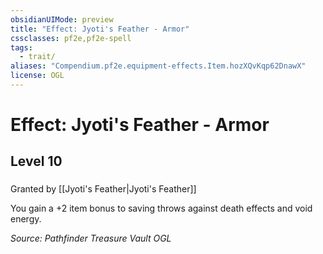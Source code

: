 ```yaml
---
obsidianUIMode: preview
title: "Effect: Jyoti's Feather - Armor"
cssclasses: pf2e,pf2e-spell
tags:
  - trait/
aliases: "Compendium.pf2e.equipment-effects.Item.hozXQvKqp62DnawX"
license: OGL
---
```

# Effect: Jyoti's Feather - Armor
## Level 10
### 






Granted by [[Jyoti's Feather|Jyoti's Feather]]

You gain a +2 item bonus to saving throws against death effects and void energy.

*Source: Pathfinder Treasure Vault*
*OGL*